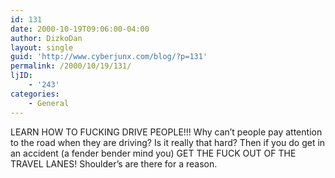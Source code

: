 ```yaml
---
id: 131
date: 2000-10-19T09:06:00-04:00
author: DizkoDan
layout: single
guid: 'http://www.cyberjunx.com/blog/?p=131'
permalink: /2000/10/19/131/
ljID:
    - '243'
categories:
    - General
---
```


<vent level="100%">  
LEARN HOW TO FUCKING DRIVE PEOPLE!!!  
Why can’t people pay attention to the road when they are driving? Is it really that hard? Then if you do get in an accident (a fender bender mind you) GET THE FUCK OUT OF THE TRAVEL LANES! Shoulder’s are there for a reason.  
</vent>